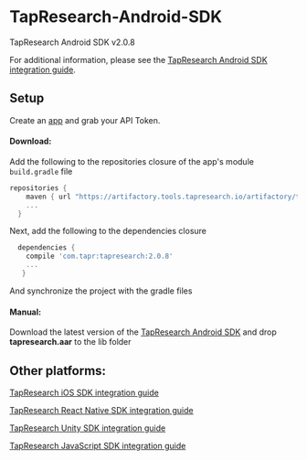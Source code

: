 # TapResearch-Android-SDK
TapResearch Android SDK v2.0.8

For additional information, please see the [TapResearch Android SDK integration guide](https://www.tapresearch.com/docs/android_integration_guide).

## Setup

Create an [app](/supplier_dashboard/dashboard/apps/new) and grab your API Token.

#### Download:

Add the following to the repositories closure of the app's module `build.gradle` file


  ```groovy
  repositories {
      maven { url "https://artifactory.tools.tapresearch.io/artifactory/tapresearch-android-sdk/" }
      ...
    }
  ```
  Next, add the following to the dependencies closure

  ```groovy
    dependencies {
      compile 'com.tapr:tapresearch:2.0.8'
      ...
     }
  ```

  And synchronize the project with the gradle files

  #### Manual:

  Download the latest version of the [TapResearch Android SDK](https://github.com/TapResearch/TapResearch-Android-SDK) and drop **tapresearch.aar** to the lib folder

## Other platforms:

[TapResearch iOS SDK integration guide](https://www.tapresearch.com/docs/ios-integration-guide)

[TapResearch React Native SDK integration guide](https://www.tapresearch.com/docs/react-native-integration-guide)

[TapResearch Unity SDK integration guide](https://www.tapresearch.com/docs/unity-integration-guide)

[TapResearch JavaScript SDK integration guide](https://www.tapresearch.com/docs/javascript_integration_guide)  
